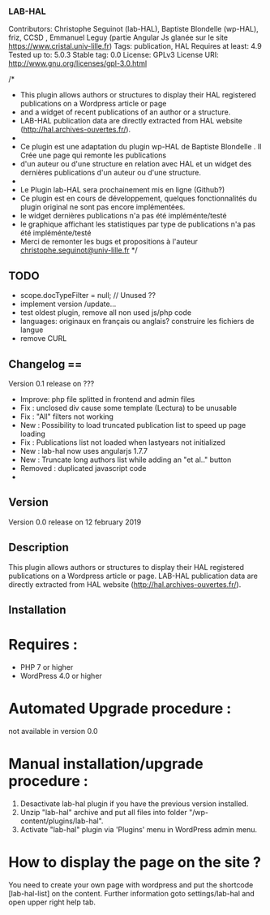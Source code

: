 ### LAB-HAL
Contributors: Christophe Seguinot (lab-HAL), Baptiste Blondelle (wp-HAL), friz, CCSD , Emmanuel Leguy (partie Angular Js glanée sur le site https://www.cristal.univ-lille.fr)
Tags: publication, HAL
Requires at least: 4.9
Tested up to: 5.0.3
Stable tag: 0.0
License: GPLv3
License URI: http://www.gnu.org/licenses/gpl-3.0.html

/* 
 * This plugin allows authors or structures to display their HAL registered publications on a Wordpress article or page
 * and a widget of recent publications of an author or a structure.
 * LAB-HAL publication data are directly extracted from HAL website (http://hal.archives-ouvertes.fr/).
 *
 * Ce plugin est une adaptation du plugin wp-HAL de Baptiste Blondelle . Il Crée une page qui remonte les publications 
 * d'un auteur ou d'une structure en relation avec HAL et un widget des dernières publications d'un auteur ou d'une structure.
 *
 * Le Plugin lab-HAL sera prochainement mis en ligne (Github?) 
 * Ce plugin est en cours de développement, quelques fonctionnalités du plugin original ne sont pas encore implémentées. 
 * le widget dernières publications n'a pas été impléménte/testé
 * le graphique affichant les statistiques par type de publications n'a pas été impléménte/testé
 * Merci de remonter les bugs et propositions à l'auteur christophe.seguinot@univ-lille.fr
 */
 
## TODO
* scope.docTypeFilter = null; // Unused ??
* implement version /update... 
* test oldest plugin, remove all non used js/php code
* languages: originaux en français ou anglais?  construire les fichiers de langue
* remove CURL  

## Changelog ==

Version 0.1 release on ???

* Improve: php file splitted in frontend and admin files 
* Fix : unclosed div cause some template (Lectura) to be unusable 
* Fix : "All" filters not working
* New : Possibility to load truncated publication list to speed up page loading
* Fix : Publications list not loaded when lastyears not initialized
* New : lab-hal now uses angularjs 1.7.7
* New : Truncate long authors list while adding an "et al.." button
* Removed : duplicated javascript code
* 

## Version
Version 0.0 release on 12 february 2019
 
## Description

This plugin allows authors or structures to display their HAL registered publications on a Wordpress article or page.
LAB-HAL publication data are directly extracted from HAL website (http://hal.archives-ouvertes.fr/).

## Installation

# Requires :
* PHP 7 or higher
* WordPress 4.0 or higher

# Automated Upgrade procedure :
not available in version 0.0

# Manual installation/upgrade procedure :

1. Desactivate lab-hal plugin if you have the previous version installed.
2. Unzip "lab-hal" archive and put all files into folder "/wp-content/plugins/lab-hal".
3. Activate "lab-hal" plugin via 'Plugins' menu in WordPress admin menu.

# How to display the page on the site ?

You need to create your own page with wordpress and put the shortcode [lab-hal-list] on the content.
Further information goto settings/lab-hal and open upper right help tab.


